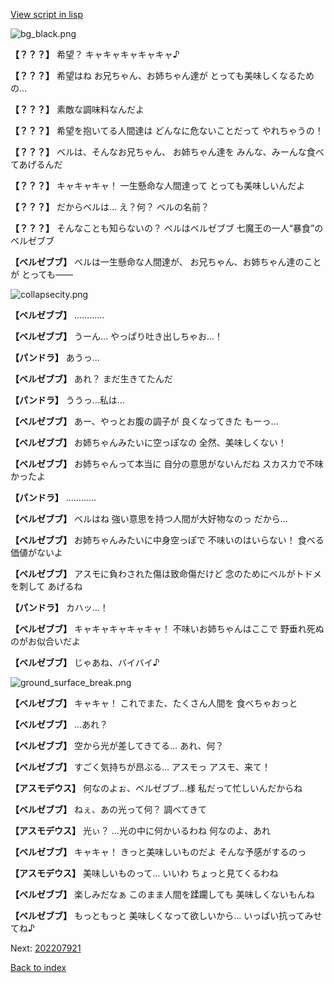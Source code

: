 [View script in lisp](../scripts/202207910.txt)

![bg_black.png](../images/backgrounds/bg_black.png)

**【？？？】**
希望？
キャキャキャキャキャ♪

**【？？？】**
希望はね
お兄ちゃん、お姉ちゃん達が
とっても美味しくなるための…

**【？？？】**
素敵な調味料なんだよ

**【？？？】**
希望を抱いてる人間達は
どんなに危ないことだって
やれちゃうの！

**【？？？】**
ベルは、そんなお兄ちゃん、
お姉ちゃん達を
みんな、みーんな食べてあげるんだ

**【？？？】**
キャキャキャ！
一生懸命な人間達って
とっても美味しいんだよ

**【？？？】**
だからベルは…
え？何？
ベルの名前？

**【？？？】**
そんなことも知らないの？
ベルはベルゼブブ
七魔王の一人“暴食”のベルゼブブ

**【ベルゼブブ】**
ベルは一生懸命な人間達が、
お兄ちゃん、お姉ちゃん達のことが
とっても――

![collapsecity.png](../images/backgrounds/collapsecity.png)

**【ベルゼブブ】**
…………

**【ベルゼブブ】**
うーん…
やっぱり吐き出しちゃお…！

**【パンドラ】**
あうっ…

**【ベルゼブブ】**
あれ？
まだ生きてたんだ

**【パンドラ】**
ううっ…私は…

**【ベルゼブブ】**
あー、やっとお腹の調子が
良くなってきた
もーっ…

**【ベルゼブブ】**
お姉ちゃんみたいに空っぽなの
全然、美味しくない！

**【ベルゼブブ】**
お姉ちゃんって本当に
自分の意思がないんだね
スカスカで不味かったよ

**【パンドラ】**
…………

**【ベルゼブブ】**
ベルはね
強い意思を持つ人間が大好物なのっ
だから…

**【ベルゼブブ】**
お姉ちゃんみたいに中身空っぽで
不味いのはいらない！
食べる価値がないよ

**【ベルゼブブ】**
アスモに負わされた傷は致命傷だけど
念のためにベルがトドメを刺して
あげるね

**【パンドラ】**
カハッ…！

**【ベルゼブブ】**
キャキャキャキャキャ！
不味いお姉ちゃんはここで
野垂れ死ぬのがお似合いだよ

**【ベルゼブブ】**
じゃあね、バイバイ♪

![ground_surface_break.png](../images/backgrounds/ground_surface_break.png)

**【ベルゼブブ】**
キャキャ！
これでまた、たくさん人間を
食べちゃおっと

**【ベルゼブブ】**
…あれ？

**【ベルゼブブ】**
空から光が差してきてる…
あれ、何？

**【ベルゼブブ】**
すごく気持ちが昂ぶる…
アスモっ
アスモ、来て！

**【アスモデウス】**
何なのよぉ、ベルゼブブ…様
私だって忙しいんだからね

**【ベルゼブブ】**
ねぇ、あの光って何？
調べてきて

**【アスモデウス】**
光ぃ？
…光の中に何かいるわね
何なのよ、あれ

**【ベルゼブブ】**
キャキャ！
きっと美味しいものだよ
そんな予感がするのっ

**【アスモデウス】**
美味しいものって…
いいわ
ちょっと見てくるわね

**【ベルゼブブ】**
楽しみだなぁ
このまま人間を蹂躙しても
美味しくないもんね

**【ベルゼブブ】**
もっともっと
美味しくなって欲しいから…
いっぱい抗ってみせてね♪


Next: [202207921](202207921.md)

[Back to index](index.md)
